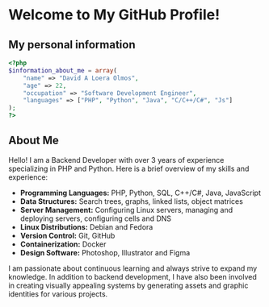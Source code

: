 # Welcome to My GitHub Profile!

## My personal information

```php
<?php
$information_about_me = array(
    "name" => "David A Loera Olmos",
    "age" => 22,
    "occupation" => "Software Development Engineer",
    "languages" => ["PHP", "Python", "Java", "C/C++/C#", "Js"]
);
?>
```

## About Me

Hello! I am a Backend Developer with over 3 years of experience specializing in PHP and Python. Here is a brief overview of my skills and experience:

- **Programming Languages:** PHP, Python, SQL, C++/C#, Java, JavaScript
- **Data Structures:** Search trees, graphs, linked lists, object matrices
- **Server Management:** Configuring Linux servers, managing and deploying servers, configuring cells and DNS
- **Linux Distributions:** Debian and Fedora
- **Version Control:** Git, GitHub
- **Containerization:** Docker
- **Design Software:** Photoshop, Illustrator and Figma

I am passionate about continuous learning and always strive to expand my knowledge. In addition to backend development, I have also been involved in creating visually appealing systems by generating assets and graphic identities for various projects.
